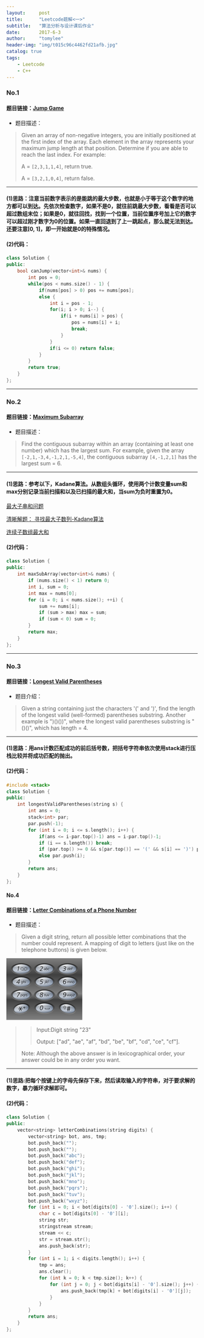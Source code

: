 ```yaml
---
layout:     post
title:      "Leetcode题解<一>"
subtitle:   "算法分析与设计课后作业"
date:       2017-6-3
author:     "tomylee"
header-img: "img/t015c96c4462fd21afb.jpg"
catalog: true
tags:
    - Leetcode 
    - C++
---
```




### No.1
#### 题目链接：[Jump Game](https://leetcode.com/problems/jump-game/description/)

- 题目描述：
>Given an array of non-negative integers, you are initially positioned at the first index of the array.
>Each element in the array represents your maximum jump length at that position.
>Determine if you are able to reach the last index.
>For example:
>
>A = `[2,3,1,1,4]`, return true.
>
>A = `[3,2,1,0,4]`, return false.

---
#### (1)思路：注意当前数字表示的是能跳的最大步数，也就是小于等于这个数字的地方都可以到达。先依次检查数字，如果不是0，就往前跳最大步数，看看是否可以超过数组末位；如果是0，就往回找，找到一个位置，当前位置序号加上它的数字可以超过刚才数字为0的位置。如果一直回退到了上一跳起点，那么就无法到达。还要注意[0, 1]，即一开始就是0的特殊情况。
#### (2)代码：
```c++
class Solution {
public:
    bool canJump(vector<int>& nums) {
        int pos = 0;
        while(pos < nums.size() - 1) {
            if(nums[pos] > 0) pos += nums[pos];
            else {
                int i = pos - 1;
                for(i; i > 0; i--) {
                    if(i + nums[i] > pos) {
                        pos = nums[i] + i;
                        break;
                    }
                }
                if(i <= 0) return false;
            }
        }
        return true;
    }
};
```
---

### No.2

#### 题目链接：[Maximum Subarray](https://leetcode.com/problems/maximum-subarray/description/)

-  题目描述：
>Find the contiguous subarray within an array (containing at least one number) which has the largest sum.
>For example, given the array `[-2,1,-3,4,-1,2,1,-5,4]`, the contiguous subarray `[4,-1,2,1]` has the largest sum = 6.

---

#### (1)思路：参考以下，Kadane算法。从数组头循环，使用两个计数变量sum和max分别记录当前扫描和以及已扫描的最大和，当sum为负时重置为0。
[最大子串和问题](http://blog.csdn.net/joylnwang/article/details/6859677)

[清晰解题： 寻找最大子数列-Kadane算法](http://blog.csdn.net/lengxiao1993/article/details/52303492)

[连续子数组最大和](http://www.cnblogs.com/en-heng/p/3970231.html)


#### (2)代码：
```c++
class Solution {
public:
    int maxSubArray(vector<int>& nums) {
        if (nums.size() < 1) return 0;
        int i, sum = 0;
        int max = nums[0];
        for (i = 0; i < nums.size(); ++i) {
            sum += nums[i];
            if (sum > max) max = sum;
            if (sum < 0) sum = 0;
        }
        return max;
    }
};
```

---

### No.3

#### 题目链接：[Longest Valid Parentheses](https://leetcode.com/problems/longest-valid-parentheses/description/)

-  题目介绍：
>Given a string containing just the characters '(' and ')', find the length of the longest valid (well-formed) parentheses substring.
>Another example is ")()())", where the longest valid parentheses substring is "()()", which has length = 4.

---

#### (1)思路：用ans计数匹配成功的前后括号数，把括号字符串依次使用stack进行压栈比较并将成功匹配的抛出。
#### (2)代码：
```c++
#include <stack>
class Solution {
public:
    int longestValidParentheses(string s) {
        int ans = 0;
        stack<int> par; 
        par.push(-1);
        for (int i = 0; i <= s.length(); i++) {
            if(ans <= i-par.top()-1) ans = i-par.top()-1;
            if (i == s.length()) break;
            if (par.top() >= 0 && s[par.top()] == '(' && s[i] == ')') par.pop();
            else par.push(i);
        }
        return ans;
    }
};
```

#### No.4

#### 题目链接：[Letter Combinations of a Phone Number](https://leetcode.com/problems/letter-combinations-of-a-phone-number/description/)
- 题目描述：
>Given a digit string, return all possible letter combinations that the number could represent.
>A mapping of digit to letters (just like on the telephone buttons) is given below.
>
![这里写图片描述](/img/cloudgoinout/leetcode4.png)
>>Input:Digit string "23"
>>
>>Output: ["ad", "ae", "af", "bd", "be", "bf", "cd", "ce", "cf"].
>
>
>Note:
Although the above answer is in lexicographical order, your answer could be in any order you want.

---
#### (1)思路:把每个按键上的字母先保存下来，然后读取输入的字符串，对于要求解的数字，暴力循环求解即可。
#### (2)代码：
```c++
class Solution {
public:
    vector<string> letterCombinations(string digits) {
        vector<string> bot, ans, tmp;
        bot.push_back("");
        bot.push_back("");
        bot.push_back("abc");
        bot.push_back("def");
        bot.push_back("ghi");
        bot.push_back("jkl");
        bot.push_back("mno");
        bot.push_back("pqrs");
        bot.push_back("tuv");
        bot.push_back("wxyz");
        for (int i = 0; i < bot[digits[0] - '0'].size(); i++) {
            char c = bot[digits[0] - '0'][i];
            string str;
            stringstream stream;
            stream << c;
            str = stream.str();
            ans.push_back(str);
        }
        for (int i = 1; i < digits.length(); i++) {
            tmp = ans;
            ans.clear();
            for (int k = 0; k < tmp.size(); k++) {
                for (int j = 0; j < bot[digits[i] - '0'].size(); j++) {
                    ans.push_back(tmp[k] + bot[digits[i] - '0'][j]);
                }
            }
        }
        return ans;
    }
};
```
